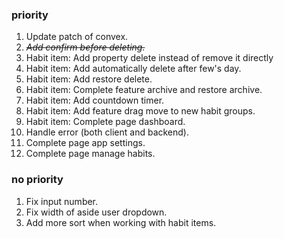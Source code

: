 ### priority
1. Update patch of convex.
2. ~~_Add confirm before deleting._~~
3. Habit item: Add property delete instead of remove it directly
4. Habit item: Add automatically delete after few's day.
5. Habit item: Add restore delete.
6. Habit item: Complete feature archive and restore archive.
7. Habit item: Add countdown timer.
8. Habit item: Add feature drag move to new habit groups.
9. Habit item: Complete page dashboard.
10. Handle error (both client and backend).
11. Complete page app settings.
12. Complete page manage habits.


### no priority
1. Fix input number.
2. Fix width of aside user dropdown.
3. Add more sort when working with habit items.